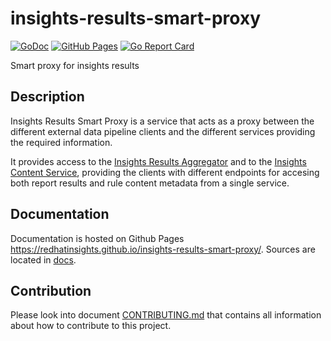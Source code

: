 # insights-results-smart-proxy

[![GoDoc](https://godoc.org/github.com/RedHatInsights/insights-results-smart-proxy?status.svg)](https://godoc.org/github.com/RedHatInsights/insights-results-smart-proxy)
[![GitHub Pages](https://img.shields.io/badge/%20-GitHub%20Pages-informational)](https://redhatinsights.github.io/insights-results-smart-proxy/)
[![Go Report Card](https://goreportcard.com/badge/github.com/RedHatInsights/insights-results-smart-proxy)](https://goreportcard.com/report/github.com/RedHatInsights/insights-results-smart-proxy)

Smart proxy for insights results

## Description

Insights Results Smart Proxy is a service that acts as a proxy between the different external
data pipeline clients and the different services providing the required information.

It provides access to the [Insights Results Aggregator](https://github.com/RedHatInsights/insights-results-aggregator)
and to the [Insights Content Service](https://github.com/RedHatInsights/insights-content-service),
providing the clients with different endpoints for accesing both report results and rule content metadata
from a single service.

## Documentation

Documentation is hosted on Github Pages <https://redhatinsights.github.io/insights-results-smart-proxy/>.
Sources are located in [docs](https://github.com/RedHatInsights/insights-results-smart-proxy/tree/master/docs).


## Contribution

Please look into document [CONTRIBUTING.md](CONTRIBUTING.md) that contains all information about how to
contribute to this project.

